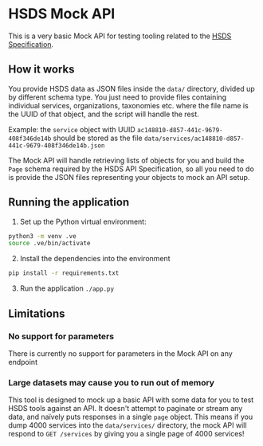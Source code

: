 HSDS Mock API
=================

This is a very basic Mock API for testing tooling related to the [HSDS Specification](https://docs.openreferral.org).

## How it works

You provide HSDS data as JSON files inside the `data/` directory, divided up by different schema type. You just need to provide files containing individual services, organizations, taxonomies etc. where the file name is the UUID of that object, and the script will handle the rest.

Example: the `service` object with UUID `ac148810-d857-441c-9679-408f346de14b` should be stored as the file `data/services/ac148810-d857-441c-9679-408f346de14b.json`

The Mock API will handle retrieving lists of objects for you and build the `Page` schema required by the HSDS API Specification, so all you need to do is provide the JSON files representing your objects to mock an API setup.

## Running the application

1. Set up the Python virtual environment:

```bash
python3 -m venv .ve
source .ve/bin/activate
```
2. Install the dependencies into the environment

```bash
pip install -r requirements.txt
```

3. Run the application `./app.py`

## Limitations

### No support for parameters

There is currently no support for parameters in the Mock API on any endpoint

### Large datasets may cause you to run out of memory

This tool is designed to mock up a basic API with some data for you to test HSDS tools against an API. It doesn't attempt to paginate or stream any data, and naïvely puts responses in a single `page` object. This means if you dump 4000 services into the `data/services/` directory, the mock API will respond to `GET /services` by giving you a single page of 4000 services!
